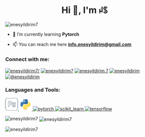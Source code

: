 <h1 align="center">Hi 👋, I'm ꈤꌗ</h1>
<p align="left"> <img src="https://komarev.com/ghpvc/?username=enesyildirim7&label=Profile%20views&color=0e75b6&style=flat" alt="enesyildirim7" /> </p>

- 🌱 I’m currently learning **Pytorch**

- 📫 You can reach me here **info.enesyildirim@gmail.com**

<h3 align="left">Connect with me:</h3>
<p align="left">
<a href="https://linkedin.com/in/enesyildirim7/" target="blank"><img align="center" src="https://cdn.jsdelivr.net/npm/simple-icons@3.0.1/icons/linkedin.svg" alt="enesyildirim7/" height="30" width="40" /></a>
<a href="https://kaggle.com/enesyildirim7" target="blank"><img align="center" src="https://cdn.jsdelivr.net/npm/simple-icons@3.0.1/icons/kaggle.svg" alt="enesyildirim7" height="30" width="40" /></a>
<a href="https://instagram.com/enesyildirim.7" target="blank"><img align="center" src="https://cdn.jsdelivr.net/npm/simple-icons@3.0.1/icons/instagram.svg" alt="enesyildirim.7" height="30" width="40" /></a>
<a href="https://www.behance.net/enesyildirim" target="blank"><img align="center" src="https://cdn.jsdelivr.net/npm/simple-icons@3.0.1/icons/behance.svg" alt="enesyildirim" height="30" width="40" /></a>
<a href="https://medium.com/@enesyildirim" target="blank"><img align="center" src="https://cdn.jsdelivr.net/npm/simple-icons@3.0.1/icons/medium.svg" alt="@enesyildirim" height="30" width="40" /></a>
</p>

<h3 align="left">Languages and Tools:</h3>
<p align="left"> <a href="https://www.photoshop.com/en" target="_blank"> <img src="https://raw.githubusercontent.com/devicons/devicon/master/icons/photoshop/photoshop-line.svg" alt="photoshop" width="40" height="40"/> </a> <a href="https://www.python.org" target="_blank"> <img src="https://raw.githubusercontent.com/devicons/devicon/master/icons/python/python-original.svg" alt="python" width="40" height="40"/> </a> <a href="https://pytorch.org/" target="_blank"> <img src="https://www.vectorlogo.zone/logos/pytorch/pytorch-icon.svg" alt="pytorch" width="40" height="40"/> </a> <a href="https://scikit-learn.org/" target="_blank"> <img src="https://upload.wikimedia.org/wikipedia/commons/0/05/Scikit_learn_logo_small.svg" alt="scikit_learn" width="40" height="40"/> </a> <a href="https://www.tensorflow.org" target="_blank"> <img src="https://www.vectorlogo.zone/logos/tensorflow/tensorflow-icon.svg" alt="tensorflow" width="40" height="40"/> </a> </p>

<p><img align="left" src="https://github-readme-stats.vercel.app/api/top-langs?username=enesyildirim7&show_icons=true&locale=en&layout=compact" alt="enesyildirim7" /></p>

<p>&nbsp;<img align="center" src="https://github-readme-stats.vercel.app/api?username=enesyildirim7&show_icons=true&locale=en" alt="enesyildirim7" /></p>

<p><img align="center" src="https://github-readme-streak-stats.herokuapp.com/?user=enesyildirim7&" alt="enesyildirim7" /></p>
